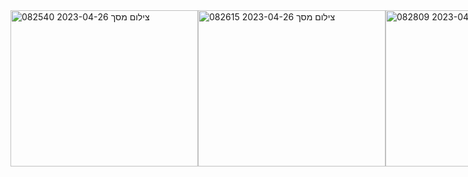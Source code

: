 <div style="display: flex;">
<img height="250" width="300" alt="צילום מסך 2023-04-26 082540" src="https://user-images.githubusercontent.com/93730629/234478101-30d0e78c-895d-416a-b222-f187e77633ba.png">

<img height="250" width="300" alt="צילום מסך 2023-04-26 082615" src="https://user-images.githubusercontent.com/93730629/234478410-b2234b32-f877-476e-84d1-8e04f59bb5e5.png">

<img height="250" width="300" alt="צילום מסך 2023-04-26 082809" src="https://user-images.githubusercontent.com/93730629/234478462-2862005a-62bc-47e5-9bad-2b07a6b7ab6f.png">


# CRM App
This is a Customer Relationship Management (CRM) app built with Angular and a REST API server.<br>
This README file explains how to run the app.

  Installation<br>
To install the app, follow these steps:

Clone the repository to your local machine.<br>
Install dependencies by running npm install in the root directory of the project.<br>

Running the App<br>
To run the app, you need to open two terminals: one for the Angular server and one for the REST API server.

Angular Server<br>
Open a terminal in the root directory of the project.<br>
Run ng serve --open to start the Angular server and open a browser window.<br>

REST API Server<br>
Open a new terminal in the root directory of the project.<br>
Navigate to the server directory and run npm install.<br>
Run npm start to start the REST API server.<br>
The app should now be running and you can access it by navigating to http://localhost:4200 in your browser.

If you encounter any issues, please refer to the documentation or raise an issue on the repository.
